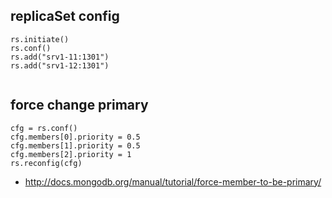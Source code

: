 ## replicaSet config

```
rs.initiate()
rs.conf()
rs.add("srv1-11:1301")
rs.add("srv1-12:1301")


```



## force change primary

```
cfg = rs.conf()
cfg.members[0].priority = 0.5
cfg.members[1].priority = 0.5
cfg.members[2].priority = 1
rs.reconfig(cfg)

```


* <http://docs.mongodb.org/manual/tutorial/force-member-to-be-primary/>

